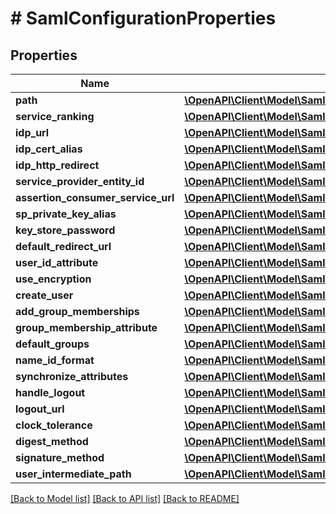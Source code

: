 # # SamlConfigurationProperties

## Properties

Name | Type | Description | Notes
------------ | ------------- | ------------- | -------------
**path** | [**\OpenAPI\Client\Model\SamlConfigurationPropertyItemsArray**](SamlConfigurationPropertyItemsArray.md) |  | [optional]
**service_ranking** | [**\OpenAPI\Client\Model\SamlConfigurationPropertyItemsLong**](SamlConfigurationPropertyItemsLong.md) |  | [optional]
**idp_url** | [**\OpenAPI\Client\Model\SamlConfigurationPropertyItemsString**](SamlConfigurationPropertyItemsString.md) |  | [optional]
**idp_cert_alias** | [**\OpenAPI\Client\Model\SamlConfigurationPropertyItemsString**](SamlConfigurationPropertyItemsString.md) |  | [optional]
**idp_http_redirect** | [**\OpenAPI\Client\Model\SamlConfigurationPropertyItemsBoolean**](SamlConfigurationPropertyItemsBoolean.md) |  | [optional]
**service_provider_entity_id** | [**\OpenAPI\Client\Model\SamlConfigurationPropertyItemsString**](SamlConfigurationPropertyItemsString.md) |  | [optional]
**assertion_consumer_service_url** | [**\OpenAPI\Client\Model\SamlConfigurationPropertyItemsString**](SamlConfigurationPropertyItemsString.md) |  | [optional]
**sp_private_key_alias** | [**\OpenAPI\Client\Model\SamlConfigurationPropertyItemsString**](SamlConfigurationPropertyItemsString.md) |  | [optional]
**key_store_password** | [**\OpenAPI\Client\Model\SamlConfigurationPropertyItemsString**](SamlConfigurationPropertyItemsString.md) |  | [optional]
**default_redirect_url** | [**\OpenAPI\Client\Model\SamlConfigurationPropertyItemsString**](SamlConfigurationPropertyItemsString.md) |  | [optional]
**user_id_attribute** | [**\OpenAPI\Client\Model\SamlConfigurationPropertyItemsString**](SamlConfigurationPropertyItemsString.md) |  | [optional]
**use_encryption** | [**\OpenAPI\Client\Model\SamlConfigurationPropertyItemsBoolean**](SamlConfigurationPropertyItemsBoolean.md) |  | [optional]
**create_user** | [**\OpenAPI\Client\Model\SamlConfigurationPropertyItemsBoolean**](SamlConfigurationPropertyItemsBoolean.md) |  | [optional]
**add_group_memberships** | [**\OpenAPI\Client\Model\SamlConfigurationPropertyItemsBoolean**](SamlConfigurationPropertyItemsBoolean.md) |  | [optional]
**group_membership_attribute** | [**\OpenAPI\Client\Model\SamlConfigurationPropertyItemsString**](SamlConfigurationPropertyItemsString.md) |  | [optional]
**default_groups** | [**\OpenAPI\Client\Model\SamlConfigurationPropertyItemsArray**](SamlConfigurationPropertyItemsArray.md) |  | [optional]
**name_id_format** | [**\OpenAPI\Client\Model\SamlConfigurationPropertyItemsString**](SamlConfigurationPropertyItemsString.md) |  | [optional]
**synchronize_attributes** | [**\OpenAPI\Client\Model\SamlConfigurationPropertyItemsArray**](SamlConfigurationPropertyItemsArray.md) |  | [optional]
**handle_logout** | [**\OpenAPI\Client\Model\SamlConfigurationPropertyItemsBoolean**](SamlConfigurationPropertyItemsBoolean.md) |  | [optional]
**logout_url** | [**\OpenAPI\Client\Model\SamlConfigurationPropertyItemsString**](SamlConfigurationPropertyItemsString.md) |  | [optional]
**clock_tolerance** | [**\OpenAPI\Client\Model\SamlConfigurationPropertyItemsLong**](SamlConfigurationPropertyItemsLong.md) |  | [optional]
**digest_method** | [**\OpenAPI\Client\Model\SamlConfigurationPropertyItemsString**](SamlConfigurationPropertyItemsString.md) |  | [optional]
**signature_method** | [**\OpenAPI\Client\Model\SamlConfigurationPropertyItemsString**](SamlConfigurationPropertyItemsString.md) |  | [optional]
**user_intermediate_path** | [**\OpenAPI\Client\Model\SamlConfigurationPropertyItemsString**](SamlConfigurationPropertyItemsString.md) |  | [optional]

[[Back to Model list]](../../README.md#models) [[Back to API list]](../../README.md#endpoints) [[Back to README]](../../README.md)
